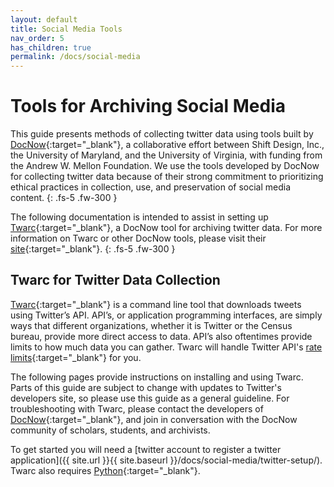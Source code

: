 ```yaml
---
layout: default
title: Social Media Tools
nav_order: 5
has_children: true
permalink: /docs/social-media
---
```


# Tools for Archiving Social Media

This guide presents methods of collecting twitter data using tools built by [DocNow](https://www.docnow.io/){:target="_blank"}, a collaborative effort between Shift Design, Inc., the University of Maryland, and the University of Virginia, with funding from the Andrew W. Mellon Foundation. We use the tools developed by DocNow for collecting twitter data because of their strong commitment to prioritizing ethical practices in collection, use, and preservation of social media content.
{: .fs-5 .fw-300 }

The following documentation is intended to assist in setting up [Twarc](https://github.com/DocNow/twarc){:target="_blank"}, a DocNow tool for archiving twitter data. For more information on Twarc or other DocNow tools, please visit their [site](https://www.docnow.io/){:target="_blank"}.
{: .fs-5 .fw-300 }

## Twarc for Twitter Data Collection

[Twarc](https://github.com/DocNow/twarc){:target="_blank"} is a command line tool that downloads tweets using Twitter’s API. API’s, or application programming interfaces, are simply ways that different organizations, whether it is Twitter or the Census bureau, provide more direct access to data. API’s also oftentimes provide limits to how much data you can gather. Twarc will handle Twitter API's [rate limits](https://developer.twitter.com/en/docs/basics/rate-limiting){:target="_blank"} for you.


The following pages provide instructions on installing and using Twarc. Parts of this guide are subject to change with updates to Twitter's developers site, so please use this guide as a general guideline. For troubleshooting with Twarc, please contact the developers of [DocNow](https://www.docnow.io/){:target="_blank"}, and join in conversation with the DocNow community of scholars, students, and archivists.

To get started you will need a [twitter account to register a twitter application]({{ site.url }}{{ site.baseurl }}/docs/social-media/twitter-setup/). Twarc also requires [Python](https://www.python.org/downloads/){:target="_blank"}. 
